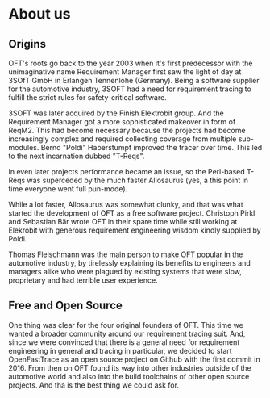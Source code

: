 
# About us

## Origins

OFT's roots go back to the year 2003 when it's first predecessor with the unimaginative name Requirement Manager first saw the light of day at 3SOfT GmbH in Erlangen Tennenlohe (Germany). Being a software supplier for the automotive industry, 3SOFT had a need for requirement tracing to fulfill the strict rules for safety-critical software.

3SOFT was later acquired by the Finish Elektrobit group. And the Requirement Manager got a more sophisticated makeover in form of ReqM2. This had become necessary because the projects had become increasingly complex and required collecting coverage from multiple sub-modules. Bernd "Poldi" Haberstumpf improved the tracer over time. This led to the next incarnation dubbed "T-Reqs".

In even later projects performance became an issue, so the Perl-based T-Reqs was superceded by the much faster Allosaurus (yes, a this point in time everyone went full pun-mode).

While a lot faster, Allosaurus was somewhat clunky, and that was what started the development of OFT as a free software project. Christoph Pirkl and Sebastian Bär wrote OFT in their spare time while still working at Elekrobit with generous requirement engineering wisdom kindly supplied by Poldi.

Thomas Fleischmann was the main person to make OFT popular in the automotive industry, by tirelessly explaining its benefits to engineers and managers alike who were plagued by existing systems that were slow, proprietary and had terrible user experience.

## Free and Open Source

One thing was clear for the four original founders of OFT. This time we wanted a broader community around our requirement tracing suit. And, since we were convinced that there is a general need for requirement engineering in general and tracing in particular, we decided to start OpenFastTrace as an open source project on Github with the first commit in 2016. From then on OFT found its way into other industries outside of the automotive world and also into the build toolchains of other open source projects. And tha is the best thing we could ask for.
